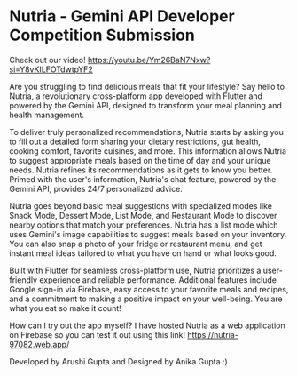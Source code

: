 # Nutria - Gemini API Developer Competition Submission 
Check out our video!
https://youtu.be/Ym26BaN7Nxw?si=Y8vKILFOTdwtpYF2

Are you struggling to find delicious meals that fit your lifestyle? Say hello to Nutria, a revolutionary cross-platform app developed with Flutter and powered by the Gemini API, designed to transform your meal planning and health management.

To deliver truly personalized recommendations, Nutria starts by asking you to fill out a detailed form sharing your dietary restrictions, gut health, cooking comfort, favorite cuisines, and more. This information allows Nutria to suggest appropriate meals based on the time of day and your unique needs. Nutria refines its recommendations as it gets to know you better. Primed with the user's information, Nutria's chat feature, powered by the Gemini API, provides 24/7 personalized advice.

Nutria goes beyond basic meal suggestions with specialized modes like Snack Mode, Dessert Mode, List Mode, and Restaurant Mode to discover nearby options that match your preferences. Nutria has a list mode which uses Gemini's image capabilities to suggest meals based on your inventory. You can also snap a photo of your fridge or restaurant menu, and get instant meal ideas tailored to what you have on hand or what looks good. 

Built with Flutter for seamless cross-platform use, Nutria prioritizes a user-friendly experience and reliable performance. Additional features include Google sign-in via Firebase, easy access to your favorite meals and recipes, and a commitment to making a positive impact on your well-being. You are what you eat so make it count! 

How can I try out the app myself?
I have hosted Nutria as a web application on Firebase so you can test it out using this link! 
https://nutria-97082.web.app/

Developed by Arushi Gupta and Designed by Anika Gupta :)
